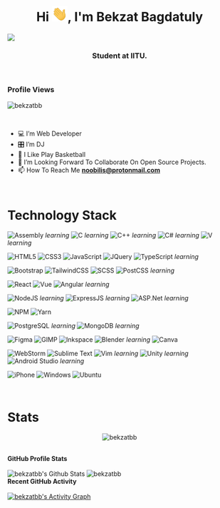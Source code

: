 
<h1 align="center">Hi <img width="35" src="https://github.com/1999AZZAR/1999AZZAR/blob/main/resources/img/waving.gif">, I'm Bekzat Bagdatuly</h1>
<img align="center" src="https://readme-typing-svg.herokuapp.com?color=42B883&background=35495E00&lines=I+want+to+master+all+techniques+;to+understand+the+truth+of+this+;world.+-+Orochimaru">
<h3 align="center">Student at IITU.</h3>

<br>

<p align="left"> 
	<h3>Profile Views</h3> 
	<img src="https://komarev.com/ghpvc/?username=bekzatbb&label=Profile%20views&color=42b883&style=flat" alt="bekzatbb" /> 
</p>

<br>

<p>
	<!--- <img align="right" src="https://github.com/Adam-pw/Adam-pw/blob/main/animation_500_kxa883sd.gif" alt="bekzatbb" /> -->
</p>

- 💻 I’m Web Developer
- 🎛️ I’m DJ
- 🏀 I Like Play Basketball
- 👥 I’m Looking Forward To Collaborate On Open Source Projects.
- 📫 How To Reach Me **noobilis@protonmail.com**

<br>

<h1>Technology Stack</h1>

![Assembly]() *learning*
![C](https://img.shields.io/badge/C-00599C?style=for-the-badge&logo=c&logoColor=white) *learning*
![C++](https://img.shields.io/badge/C%2B%2B-00599C?style=for-the-badge&logo=c%2B%2B&logoColor=white) *learning*
![C#]() *learning*
![V]() *learning*

![HTML5](https://img.shields.io/badge/html5-%23E34F26.svg?style=for-the-badge&logo=html5&logoColor=white) 
![CSS3](https://img.shields.io/badge/css3-%231572B6.svg?style=for-the-badge&logo=css3&logoColor=white) 
![JavaScript](https://img.shields.io/badge/javascript-%23323330.svg?style=for-the-badge&logo=javascript&logoColor=%23F7DF1E) 
![JQuery](https://img.shields.io/badge/jQuery-0769AD?style=for-the-badge&logo=jquery&logoColor=white)
![TypeScript]() *learning*

![Bootstrap]()
![TailwindCSS](https://img.shields.io/badge/tailwindcss-%2338B2AC.svg?style=for-the-badge&logo=tailwind-css&logoColor=white) 
![SCSS](https://img.shields.io/badge/Sass-CC6699?style=for-the-badge&logo=sass&logoColor=white)
![PostCSS]() *learning*

![React]()
![Vue]()
![Angular]() *learning*

![NodeJS](https://img.shields.io/badge/node.js-6DA55F?style=for-the-badge&logo=node.js&logoColor=white) *learning*
![ExpressJS](https://img.shields.io/badge/Express.js-000000?style=for-the-badge&logo=express&logoColor=white) *learning*
![ASP.Net]() *learning*

![NPM](https://img.shields.io/badge/NPM-%23000000.svg?style=for-the-badge&logo=npm&logoColor=white) 
![Yarn](https://img.shields.io/badge/yarn-%232C8EBB.svg?style=for-the-badge&logo=yarn&logoColor=white)

![PostgreSQL]() *learning*
![MongoDB](https://img.shields.io/badge/MongoDB-%234ea94b.svg?style=for-the-badge&logo=mongodb&logoColor=white) *learning*

![Figma]()
![GIMP]()
![Inkspace]()
![Blender]() *learning*
![Canva](https://img.shields.io/badge/Canva-%2300C4CC.svg?style=for-the-badge&logo=Canva&logoColor=white) 

![WebStorm]()
![Sublime Text](https://img.shields.io/badge/sublime_text-%23575757.svg?&style=for-the-badge&logo=sublime-text&logoColor=important)
![Vim]() *learning*
![Unity]() *learning*
![Android Studio](https://img.shields.io/badge/Android_Studio-3DDC84?style=for-the-badge&logo=android-studio&logoColor=white) *learning*

![iPhone](https://img.shields.io/badge/iPhone-3DDC84?style=for-the-badge&logo=ios&logoColor=white)
![Windows](https://img.shields.io/badge/Windows-0078D6?style=for-the-badge&logo=windows&logoColor=white)
![Ubuntu](https://img.shields.io/badge/Ubuntu-E95420?style=for-the-badge&logo=ubuntu&logoColor=white)

<br>

<h1>Stats</h1>

<p align="center">
	<img src="https://github-readme-streak-stats.herokuapp.com/?user=bekzatbb&theme=vue-dark" alt="bekzatbb" />
</p>

<br>

<summary><b>GitHub Profile Stats</b></summary>

<br/>

<img alt="bekzatbb's Github Stats" src="https://github-readme-stats.vercel.app/api?username=bekzatbb&show_icons=true&count_private=true&theme=vue-dark" height="192px"/>
	
<img src="https://github-readme-stats.vercel.app/api/top-langs?username=bekzatbb&langs_count=10&show_icons=true&locale=en&layout=compact&theme=vue-dark" alt="bekzatbb" height="192px"/>

<br/>

  <summary><b>Recent GitHub Activity</b></summary>
  <br/>
   <a href="https://github.com/bekzatbb"><img alt="bekzatbb's Activity Graph" src="https://activity-graph.herokuapp.com/graph?username=bekzatbb&bg_color=35495e&color=42b883&line=42b883&point=0fffff&area=true&hide_border=true" /></a>
  <br/>
